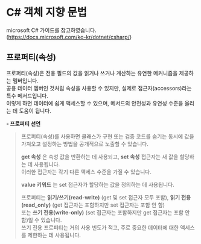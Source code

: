 # C# 객체 지향 문법

microsoft C# 가이드를 참고하였습니다.</br>
(https://docs.microsoft.com/ko-kr/dotnet/csharp/)

## 프로퍼티(속성)
프로퍼티(속성)은 전용 필드의 값을 읽거나 쓰거나 계산하는 유연한 메커니즘을 제공하는 멤버입니다.</br>
공용 데이터 멤버인 것처럼 속성을 사용할 수 있지만, 실제로 접근자(accessors)라는 특수 메서드입니다.</br>
이렇게 하면 데이터에 쉽게 액세스할 수 있으며, 메서드의 안전성과 유연성 수준을 올리는 데 도움이 됩니다.

__- 프로퍼티 선언__

> 프로퍼티(속성)를 사용하면 클래스가 구현 또는 검증 코드를 숨기는 동시에 값을 가져오고 설정하는 방법을 공개적으로 노출할 수 있습니다.</br>
> 
> __get 속성__ 은 속성 값을 반환하는 데 사용되고, __set 속성__ 접근자는 새 값을 할당하는 데 사용됩니다.</br>
> 이러한 접근자는 각기 다른 액세스 수준을 가질 수 있습니다.  
> 
> __value 키워드__ 는 set 접근자가 할당하는 값을 정의하는 데 사용됩니다.
> 
> 프로퍼티는 __읽기/쓰기(read-write)__ (get 및 set 접근자 모두 포함), __읽기 전용(read_only)__ (get 접근자는 포함하지만 set 접근자는 포함 안 함)</br>
> 또는 __쓰기 전용(write-only)__ (set 접근자는 포함하지만 get 접근자는 포함 안 함)일 수 있습니다.</br> 쓰기 전용 프로퍼티는 거의 사용 빈도가 적고, 주로 중요한 데이터에 대한 액세스를 제한하는 데 사용됩니다.
